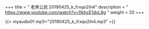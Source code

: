 +++
title = " 老黑公民 20190425_k_frxqo2ih4"
description = " https://www.youtube.com/watch?v=DkhcE1dvL8g "
weight = 20
+++


{{< myaudio01 mp3="20190425_k_frxqo2ih4.mp3" >}}

